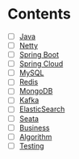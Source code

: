 # Contents

- [ ] [Java](docs/java.md)
- [ ] [Netty](docs/netty.md)
- [ ] [Spring Boot](docs/springboot.md)
- [ ] [Spring Cloud](docs/springcloud.md)
- [ ] [MySQL](docs/mysql.md)
- [ ] [Redis](docs/redis.md)
- [ ] [MongoDB](docs/mongodb.md)
- [ ] [Kafka](docs/kafka.md)
- [ ] [ElasticSearch](docs/elasticsearch.md)
- [ ] [Seata](docs/seata.md)
- [ ] [Business](docs/business.md)
- [ ] [Algorithm](docs/algorithm.md)
- [ ] [Testing](docs/testing.md)
